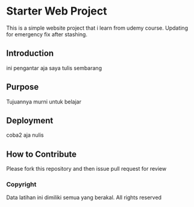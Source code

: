 # Starter Web Project

This is a simple website project that i learn from udemy course.
Updating for emergency fix after stashing.

## Introduction

ini pengantar aja saya tulis sembarang

## Purpose

Tujuannya murni untuk belajar

## Deployment

coba2 aja nulis

## How to Contribute
Please fork this repository and then issue pull request for review

### Copyright
Data latihan ini dimiliki semua yang berakal. All rights reserved